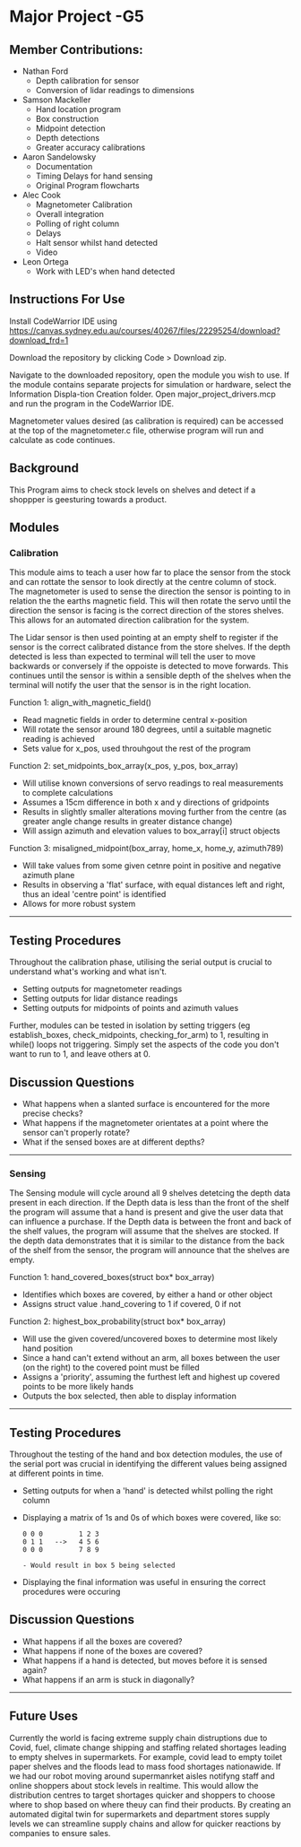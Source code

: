 # Major Project -G5
## Member Contributions:
- Nathan Ford
  - Depth calibration for sensor
  - Conversion of lidar readings to dimensions
- Samson Mackeller
  - Hand location program
  - Box construction
  - Midpoint detection
  - Depth detections
  - Greater accuracy calibrations
- Aaron Sandelowsky
  - Documentation
  - Timing Delays for hand sensing
  - Original Program flowcharts
- Alec Cook
  - Magnetometer Calibration
  -  Overall integration
  -  Polling of right column
  -  Delays
  -  Halt sensor whilst hand detected
  -  Video
- Leon Ortega
  - Work with LED's when hand detected 
## Instructions For Use
Install CodeWarrior IDE using https://canvas.sydney.edu.au/courses/40267/files/22295254/download?download_frd=1

Download the repository by clicking Code > Download zip.

Navigate to the downloaded repository, open the module you wish to use. If the module contains separate projects for simulation or hardware, select the Information Displa-tion Creation folder. Open major_project_drivers.mcp and run the program in the CodeWarrior IDE.

Magnetometer values desired (as calibration is required) can be accessed at the top of the magnetometer.c file, otherwise program will run and calculate as code continues.

## Background
This Program aims to check stock levels on shelves and detect if a shoppper is geesturing towards a product.
## Modules
### Calibration
This module aims to teach a user how far to place the sensor from the stock and can rottate the sensor to look directly at the centre column of stock. The magnetometer is used to sense the direction the sensor is pointing to in relation the the earths magnetic field. This will then rotate the servo until the direction the sensor is facing is the correct direction of the stores shelves. This allows for an automated direction calibration for the system.

The Lidar sensor is then used pointing at an empty shelf to register if the sensor is the correct calibrated distance from the store shelves. If the depth detected is less than expected to terminal will tell the user to move backwards or conversely if the oppoiste is detected to move forwards. This continues until the sensor is within a sensible depth of the shelves when the terminal will notify the user that the sensor is in the right location.

Function 1: align_with_magnetic_field()
- Read magnetic fields in order to determine central x-position
- Will rotate the sensor around 180 degrees, until a suitable magnetic reading is achieved
- Sets value for x_pos, used throuhgout the rest of the program

Function 2: set_midpoints_box_array(x_pos, y_pos, box_array)
- Will utilise known conversions of servo readings to real measurements to complete calculations
- Assumes a 15cm difference in both x and y directions of gridpoints
- Results in slightly smaller alterations moving further from the centre (as greater angle change results in greater distance change)
- Will assign azimuth and elevation values to box_array[i] struct objects

Function 3: misaligned_midpoint(box_array, home_x, home_y, azimuth789)
- Will take values from some given cetnre point in positive and negative azimuth plane
- Results in observing a 'flat' surface, with equal distances left and right, thus an ideal 'centre point' is identified
- Allows for more robust system

-------------------------------------------------------------------------------------------------------------------------------

## Testing Procedures

Throughout the calibration phase, utilising the serial output is crucial to understand what's working and what isn't.
- Setting outputs for magnetometer readings
- Setting outputs for lidar distance readings
- Setting outputs for midpoints of points and azimuth values

Further, modules can be tested in isolation by setting triggers (eg establish_boxes, check_midpoints, checking_for_arm) to 1, resulting in while() loops not triggering. Simply set the aspects of the code you don't want to run to 1, and leave others at 0.

## Discussion Questions

- What happens when a slanted surface is encountered for the more precise checks?
- What happens if the magnetometer orientates at a point where the sensor can't properly rotate?
- What if the sensed boxes are at different depths?

------------------------------------------------------------------------------------------------------------------------------

### Sensing
The Sensing module will cycle around all 9 shelves detetcing the depth data present in each direction. If the Depth data is less than the front of the shelf the program will assume that a hand is present and give the user data that can influence a purchase. If the Depth data is between the front and back of the shelf values, the program will assume that the shelves are stocked. If the depth data demonstrates that it is similar to the distance from the back of the shelf from the sensor, the program will announce that the shelves are empty.

Function 1: hand_covered_boxes(struct box* box_array)
- Identifies which boxes are covered, by either a hand or other object
- Assigns struct value .hand_covering to 1 if covered, 0 if not

Function 2: highest_box_probability(struct box* box_array)
- Will use the given covered/uncovered boxes to determine most likely hand position
- Since a hand can't extend without an arm, all boxes between the user (on the right) to the covered point must be filled
- Assigns a 'priority', assuming the furthest left and highest up covered points to be more likely hands
- Outputs the box selected, then able to display information

------------------------------------------------------------------------------------------------------------------------------

## Testing Procedures

Throughout the testing of the hand and box detection modules, the use of the serial port was crucial in identifying the different values being assigned at different points in time.
- Setting outputs for when a 'hand' is detected whilst polling the right column
- Displaying a matrix of 1s and 0s of which boxes were covered, like so:

      0 0 0         1 2 3
      0 1 1   -->   4 5 6
      0 0 0         7 8 9
      
      - Would result in box 5 being selected
 
- Displaying the final information was useful in ensuring the correct procedures were occuring

## Discussion Questions

- What happens if all the boxes are covered?
- What happens if none of the boxes are covered?
- What happens if a hand is detected, but moves before it is sensed again?
- What happens if an arm is stuck in diagonally?

------------------------------------------------------------------------------------------------------------------------------

## Future Uses
Currently the world is facing extreme supply chain distruptions due to Covid, fuel, climate change shipping and staffing related shortages leading to empty shelves in supermarkets. For example, covid lead to empty toilet paper shelves and the floods lead to mass food shortages nationawide. If we had our robot moving around supermanrket aisles notifyng staff and online shoppers about stock levels in realtime. This would allow the distribution centres to target shortages quicker and shoppers to choose where to shop based on where theuy can find their products. By creating an automated digital twin for supermarkets and department stores supply levels we can streamline supply chains and allow for quicker reactions by companies to ensure sales.
